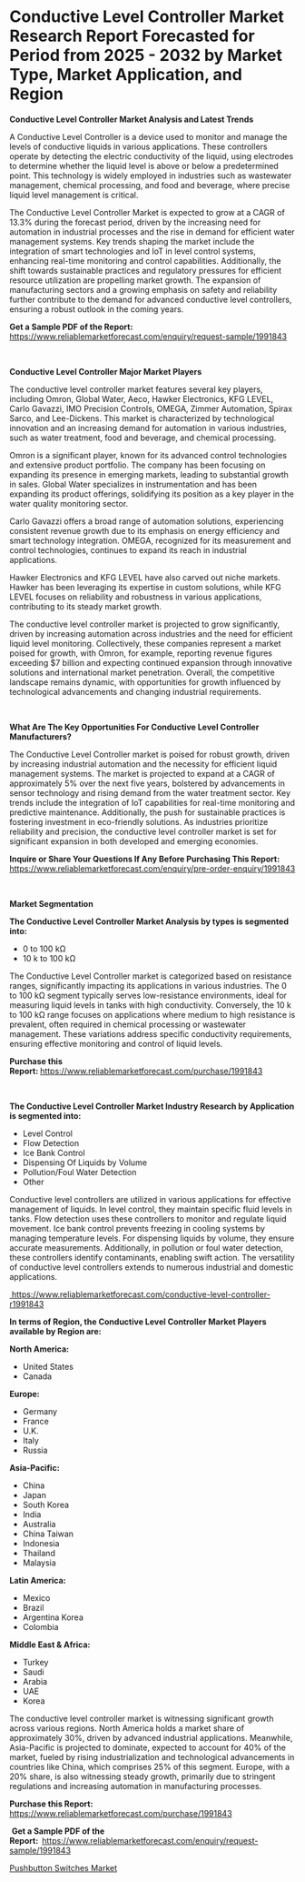 <p><h1>Conductive Level Controller Market Research Report Forecasted for Period from 2025 -  2032 by Market Type, Market Application, and Region</h1></p><p><strong>Conductive Level Controller Market Analysis and Latest Trends</strong></p>
<p><p>A Conductive Level Controller is a device used to monitor and manage the levels of conductive liquids in various applications. These controllers operate by detecting the electric conductivity of the liquid, using electrodes to determine whether the liquid level is above or below a predetermined point. This technology is widely employed in industries such as wastewater management, chemical processing, and food and beverage, where precise liquid level management is critical.</p><p>The Conductive Level Controller Market is expected to grow at a CAGR of 13.3% during the forecast period, driven by the increasing need for automation in industrial processes and the rise in demand for efficient water management systems. Key trends shaping the market include the integration of smart technologies and IoT in level control systems, enhancing real-time monitoring and control capabilities. Additionally, the shift towards sustainable practices and regulatory pressures for efficient resource utilization are propelling market growth. The expansion of manufacturing sectors and a growing emphasis on safety and reliability further contribute to the demand for advanced conductive level controllers, ensuring a robust outlook in the coming years.</p></p>
<p><strong>Get a Sample PDF of the Report:&nbsp;</strong> <a href="https://www.reliablemarketforecast.com/enquiry/request-sample/1991843?utm_campaign=2140&utm_medium=2&utm_source=Github&utm_content=ia&utm_term=17022025&utm_id=conductive-level-controller">https://www.reliablemarketforecast.com/enquiry/request-sample/1991843</a></p>
<p>&nbsp;</p>
<p><strong>Conductive Level Controller Major Market Players</strong></p>
<p><p>The conductive level controller market features several key players, including Omron, Global Water, Aeco, Hawker Electronics, KFG LEVEL, Carlo Gavazzi, IMO Precision Controls, OMEGA, Zimmer Automation, Spirax Sarco, and Lee-Dickens. This market is characterized by technological innovation and an increasing demand for automation in various industries, such as water treatment, food and beverage, and chemical processing.</p><p>Omron is a significant player, known for its advanced control technologies and extensive product portfolio. The company has been focusing on expanding its presence in emerging markets, leading to substantial growth in sales. Global Water specializes in instrumentation and has been expanding its product offerings, solidifying its position as a key player in the water quality monitoring sector.</p><p>Carlo Gavazzi offers a broad range of automation solutions, experiencing consistent revenue growth due to its emphasis on energy efficiency and smart technology integration. OMEGA, recognized for its measurement and control technologies, continues to expand its reach in industrial applications. </p><p>Hawker Electronics and KFG LEVEL have also carved out niche markets. Hawker has been leveraging its expertise in custom solutions, while KFG LEVEL focuses on reliability and robustness in various applications, contributing to its steady market growth.</p><p>The conductive level controller market is projected to grow significantly, driven by increasing automation across industries and the need for efficient liquid level monitoring. Collectively, these companies represent a market poised for growth, with Omron, for example, reporting revenue figures exceeding $7 billion and expecting continued expansion through innovative solutions and international market penetration. Overall, the competitive landscape remains dynamic, with opportunities for growth influenced by technological advancements and changing industrial requirements.</p></p>
<p>&nbsp;</p>
<p><strong>What Are The Key Opportunities For Conductive Level Controller Manufacturers?</strong></p>
<p><p>The Conductive Level Controller market is poised for robust growth, driven by increasing industrial automation and the necessity for efficient liquid management systems. The market is projected to expand at a CAGR of approximately 5% over the next five years, bolstered by advancements in sensor technology and rising demand from the water treatment sector. Key trends include the integration of IoT capabilities for real-time monitoring and predictive maintenance. Additionally, the push for sustainable practices is fostering investment in eco-friendly solutions. As industries prioritize reliability and precision, the conductive level controller market is set for significant expansion in both developed and emerging economies.</p></p>
<p><strong>Inquire or Share Your Questions If Any Before Purchasing This Report:</strong> <a href="https://www.reliablemarketforecast.com/enquiry/pre-order-enquiry/1991843?utm_campaign=2140&utm_medium=2&utm_source=Github&utm_content=ia&utm_term=17022025&utm_id=conductive-level-controller">https://www.reliablemarketforecast.com/enquiry/pre-order-enquiry/1991843</a></p>
<p>&nbsp;</p>
<p><strong>Market Segmentation</strong></p>
<p><strong>The Conductive Level Controller Market Analysis by types is segmented into:</strong></p>
<p><ul><li>0 to 100 kΩ</li><li>10 k to 100 kΩ</li></ul></p>
<p><p>The Conductive Level Controller market is categorized based on resistance ranges, significantly impacting its applications in various industries. The 0 to 100 kΩ segment typically serves low-resistance environments, ideal for measuring liquid levels in tanks with high conductivity. Conversely, the 10 k to 100 kΩ range focuses on applications where medium to high resistance is prevalent, often required in chemical processing or wastewater management. These variations address specific conductivity requirements, ensuring effective monitoring and control of liquid levels.</p></p>
<p><strong>Purchase this Report:&nbsp;</strong><a href="https://www.reliablemarketforecast.com/purchase/1991843?utm_campaign=2140&utm_medium=2&utm_source=Github&utm_content=ia&utm_term=17022025&utm_id=conductive-level-controller">https://www.reliablemarketforecast.com/purchase/1991843</a></p>
<p>&nbsp;</p>
<p><strong>The Conductive Level Controller Market Industry Research by Application is segmented into:</strong></p>
<p><ul><li>Level Control</li><li>Flow Detection</li><li>Ice Bank Control</li><li>Dispensing Of Liquids by Volume</li><li>Pollution/Foul Water Detection</li><li>Other</li></ul></p>
<p><p>Conductive level controllers are utilized in various applications for effective management of liquids. In level control, they maintain specific fluid levels in tanks. Flow detection uses these controllers to monitor and regulate liquid movement. Ice bank control prevents freezing in cooling systems by managing temperature levels. For dispensing liquids by volume, they ensure accurate measurements. Additionally, in pollution or foul water detection, these controllers identify contaminants, enabling swift action. The versatility of conductive level controllers extends to numerous industrial and domestic applications.</p></p>
<p><a href="https://www.reliablemarketforecast.com/conductive-level-controller-r1991843?utm_campaign=2140&utm_medium=2&utm_source=Github&utm_content=ia&utm_term=17022025&utm_id=conductive-level-controller">&nbsp;https://www.reliablemarketforecast.com/conductive-level-controller-r1991843</a></p>
<p><strong>In terms of Region, the Conductive Level Controller Market Players available by Region are:</strong></p>
<p>
    <p> <strong> North America: </strong>
        <ul>
            <li>United States</li>
            <li>Canada</li>
        </ul>
        </p> 
    <p> <strong> Europe: </strong>
        <ul>
            <li>Germany</li>
            <li>France</li>
            <li>U.K.</li>
            <li>Italy</li>
            <li>Russia</li>
        </ul>
        </p> 
    <p> <strong> Asia-Pacific: </strong>
        <ul>
            <li>China</li>
            <li>Japan</li>
            <li>South Korea</li>
            <li>India</li>
            <li>Australia</li>
            <li>China Taiwan</li>
            <li>Indonesia</li>
            <li>Thailand</li>
            <li>Malaysia</li>
        </ul>
        </p> 
    <p> <strong> Latin America: </strong>
        <ul>
            <li>Mexico</li>
            <li>Brazil</li>
            <li>Argentina Korea</li>
            <li>Colombia</li>
        </ul>
        </p> 
    <p> <strong> Middle East & Africa: </strong>
        <ul>
            <li>Turkey</li>
            <li>Saudi</li>
            <li>Arabia</li>
            <li>UAE</li>
            <li>Korea</li>
        </ul>
    </p>
    </p>
<p><p>The conductive level controller market is witnessing significant growth across various regions. North America holds a market share of approximately 30%, driven by advanced industrial applications. Meanwhile, Asia-Pacific is projected to dominate, expected to account for 40% of the market, fueled by rising industrialization and technological advancements in countries like China, which comprises 25% of this segment. Europe, with a 20% share, is also witnessing steady growth, primarily due to stringent regulations and increasing automation in manufacturing processes.</p></p>
<p><strong>Purchase this Report: </strong><a href="https://www.reliablemarketforecast.com/purchase/1991843?utm_campaign=2140&utm_medium=2&utm_source=Github&utm_content=ia&utm_term=17022025&utm_id=conductive-level-controller">https://www.reliablemarketforecast.com/purchase/1991843</a></p>
<p>&nbsp;<strong>Get a Sample PDF of the Report:&nbsp;&nbsp;</strong><a href="https://www.reliablemarketforecast.com/enquiry/request-sample/1991843?utm_campaign=2140&utm_medium=2&utm_source=Github&utm_content=ia&utm_term=17022025&utm_id=conductive-level-controller">https://www.reliablemarketforecast.com/enquiry/request-sample/1991843</a></p>
<p><strong></strong></p>
<p><p><a href="https://github.com/abbislposival/Market-Research-Report-List-1/blob/main/pushbutton-switches-market.md?utm_campaign=2140&utm_medium=2&utm_source=Github&utm_content=ia&utm_term=17022025&utm_id=conductive-level-controller">Pushbutton Switches Market</a></p></p>